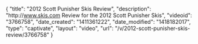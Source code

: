 {
    "title": "2012 Scott Punisher Skis Review",
    "description": "http:\/\/www.skis.com Review for the 2012 Scott Punisher Skis",
    "videoid": "3766758",
    "date_created": "1411361222",
    "date_modified": "1418182017",
    "type": "captivate",
    "layout": "video",
    "url": "\/v\/2012-scott-punisher-skis-review\/3766758"
}
